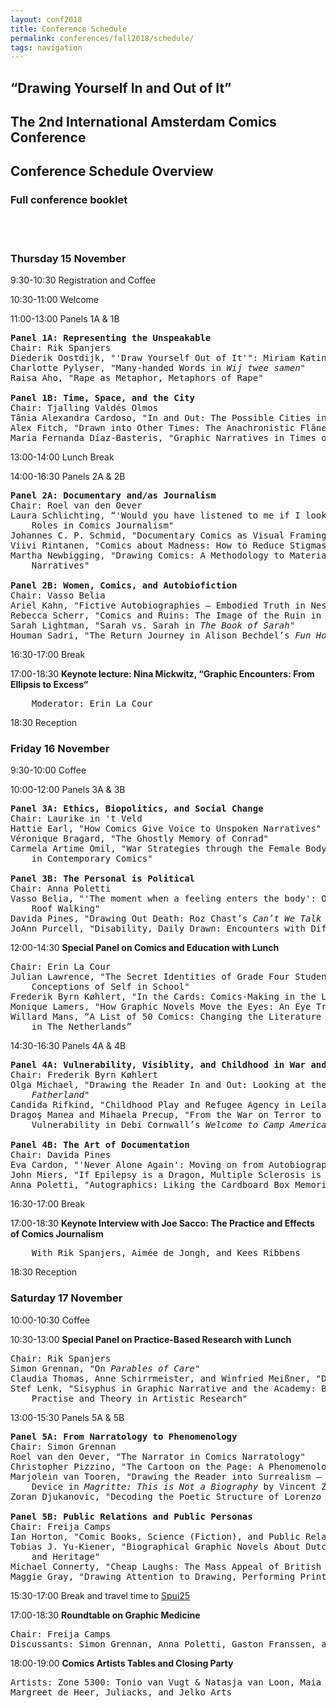 ```yaml
---
layout: conf2018
title: Conference Schedule
permalink: conferences/fall2018/schedule/
tags: navigation
---
```


## “Drawing Yourself In and Out of It”  
## The 2nd International Amsterdam Comics Conference

## Conference Schedule Overview

### Full conference booklet

<br><br>

### __Thursday 15 November__

9:30-10:30	Registration and Coffee

10:30-11:00	Welcome

11:00-13:00	Panels 1A & 1B

<pre>
<b>Panel 1A: Representing the Unspeakable</b>
Chair: Rik Spanjers
Diederik Oostdijk, "'Draw Yourself Out of It'": Miriam Katin's Graphic Metamorphosis of Trauma"
Charlotte Pylyser, "Many-handed Words in <i>Wij twee samen</i>"
Raisa Aho, "Rape as Metaphor, Metaphors of Rape" 

<b>Panel 1B: Time, Space, and the City</b>
Chair: Tjalling Valdés Olmos
Tânia Alexandra Cardoso, "In and Out: The Possible Cities in Procurando São Paulo"
Alex Fitch, "Drawn into Other Times: The Anachronistic Flâneur in the Work of Alan Moore"
María Fernanda Díaz-Basteris, "Graphic Narratives in Times of Crisis: Healing Collective Trauma"
</pre>

13:00-14:00	Lunch Break

14:00-16:30	Panels 2A & 2B

<pre>
<b>Panel 2A: Documentary and/as Journalism</b>
Chair: Roel van den Oever
Laura Schlichting, “'Would you have listened to me if I looked like this?': The ‘Cartoon-Me’ and its 
	Roles in Comics Journalism" 
Johannes C. P. Schmid, "Documentary Comics as Visual Framing"
Viivi Rintanen, "Comics about Madness: How to Reduce Stigmas with an Inclusive Comics Blog"
Martha Newbigging, "Drawing Comics: A Methodology to Materialize Queer Presence within Family 
	Narratives"

<b>Panel 2B: Women, Comics, and Autobiofiction</b>
Chair: Vasso Belia
Ariel Kahn, "Fictive Autobiographies – Embodied Truth in Nested Feminist Narratives"
Rebecca Scherr, "Comics and Ruins: The Image of the Ruin in Marjane Satrapi's <i>Persepolis</i>" 
Sarah Lightman, "Sarah vs. Sarah in <i>The Book of Sarah</i>"
Houman Sadri, "The Return Journey in Alison Bechdel’s <i>Fun Home</i>"
</pre>
 
16:30-17:00	Break

17:00-18:30 __Keynote lecture: Nina Mickwitz, “Graphic Encounters: From Ellipsis to Excess”__
<pre>
	Moderator: Erin La Cour
</pre>

18:30		Reception

### __Friday 16 November__

9:30-10:00	Coffee

10:00-12:00	Panels 3A & 3B
<pre>
<b>Panel 3A: Ethics, Biopolitics, and Social Change</b>
Chair: Laurike in 't Veld
Hattie Earl, "How Comics Give Voice to Unspoken Narratives"
Véronique Bragard, "The Ghostly Memory of Conrad"
Carmela Artime Omil, "War Strategies through the Female Body: Women and the Spanish Civil War 
	in Contemporary Comics"

<b>Panel 3B: The Personal is Political</b>
Chair: Anna Poletti
Vasso Belia, "'The moment when a feeling enters the body': On the Politics of Drawing, Writing, and 
	Roof Walking"
Davida Pines, "Drawing Out Death: Roz Chast’s <i>Can’t We Talk about Something More Pleasant?</i>"
JoAnn Purcell, "Disability, Daily Drawn: Encounters with Difference"
</pre>

12:00-14:30	__Special Panel on Comics and Education with Lunch__

<pre>
Chair: Erin La Cour
Julian Lawrence, "The Secret Identities of Grade Four Students: Making Comics and Negotiating 
	Conceptions of Self in School"
Frederik Byrn Køhlert, "In the Cards: Comics-Making in the Literature Classroom"
Monique Lamers, "How Graphic Novels Move the Eyes: An Eye Tracking Study"
Willard Mans, “A List of 50 Comics: Changing the Literature List for Grammar Schools 
	in The Netherlands”
</pre>

14:30-16:30	Panels 4A & 4B

<pre>
<b>Panel 4A: Vulnerability, Visiblity, and Childhood in War and Conflict</b>
Chair: Frederik Byrn Køhlert
Olga Michael, "Drawing the Reader In and Out: Looking at the Children in Nina Bunjevac’s 
	<i>Fatherland</i>"
Candida Rifkind, "Childhood Play and Refugee Agency in Leila Abdelrazaq’s <i>Baddawi</i>"
Dragoş Manea and Mihaela Precup, "From the War on Terror to the Refugee Crisis: Representing 
	Vulnerability in Debi Cornwall’s <i>Welcome to Camp America and Kate Evans’s Threads</i>"

<b>Panel 4B: The Art of Documentation</b>
Chair: Davida Pines
Eva Cardon, "'Never Alone Again': Moving on from Autobiography"
John Miers, "If Epilepsy is a Dragon, Multiple Sclerosis is a…"
Anna Poletti, "Autographics: Liking the Cardboard Box Memorial"
</pre>

16:30-17:00	Break

17:00-18:30	__Keynote Interview with Joe Sacco: The Practice and Effects of Comics Journalism__
<pre>
	With Rik Spanjers, Aimée de Jongh, and Kees Ribbens
</pre>

18:30 		Reception

### __Saturday 17 November__

10:00-10:30	Coffee

10:30-13:00 __Special Panel on Practice-Based Research with Lunch__

<pre>
Chair: Rik Spanjers
Simon Grennan, "On <i>Parables of Care</i>"
Claudia Thomas, Anne Schirrmeister, and Winfried Meißner, "Don't Be Afraid of Surgery!" 
Stef Lenk, "Sisyphus in Graphic Narrative and the Academy: Building Bridges between 
	Practise and Theory in Artistic Research"
</pre>

13:00-15:30	Panels 5A & 5B

<pre>
<b>Panel 5A: From Narratology to Phenomenology</b>
Chair: Simon Grennan
Roel van den Oever, "The Narrator in Comics Narratology"
Christopher Pizzino, "The Cartoon on the Page: A Phenomenology of Reading"
Marjolein van Tooren, "Drawing the Reader into Surrealism – Interpicturality as a Biographical 
	Device in <i>Magritte: This is Not a Biography</i> by Vincent Zabus and Thomas Campi"
Zoran Djukanovic, "Decoding the Poetic Structure of Lorenzo Mattotti’s <i>Fires</i>" 

<b>Panel 5B: Public Relations and Public Personas</b>
Chair: Freija Camps
Ian Horton, "Comic Books, Science (Fiction), and Public Relations"
Tobias J. Yu-Kiener, "Biographical Graphic Novels About Dutch Painters: Questions of Adaptation 
	and Heritage"
Michael Connerty, "Cheap Laughs: The Mass Appeal of British Comics in the 1890s"
Maggie Gray, "Drawing Attention to Drawing, Performing Print: Alan Moore, Underground Cartoonist"
</pre>

15:30-17:00 Break and travel time to [Spui25](http://www.spui25.nl/spui25-en/events/events/2018/11/say-aahh-1-graphic-medicine-roundtable--comics-artists-party.html)

17:00-18:30	__Roundtable on Graphic Medicine__
<pre>
Chair: Freija Camps	
Discussants: Simon Grennan, Anna Poletti, Gaston Franssen, and Joyce Lamerichs
</pre>

18:00-19:00	__Comics Artists Tables and Closing Party__
<pre>Artists: Zone 5300: Tonio van Vugt & Natasja van Loon, Maia Matches (Maia Machèn), 
Margreet de Heer, Juliacks, and Jelko Arts</pre>
